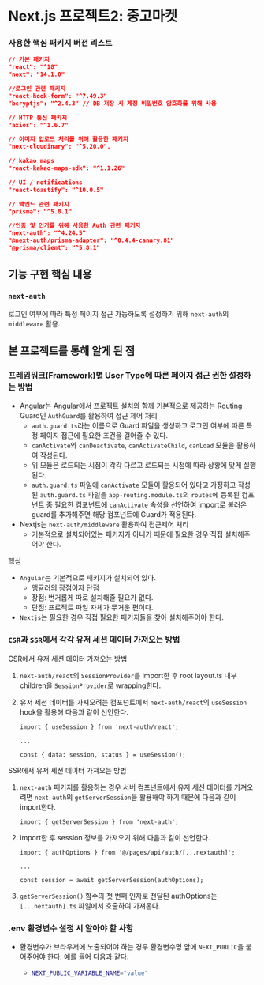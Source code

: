 # Next.js 프로젝트2: 중고마켓

### 사용한 핵심 패키지 버전 리스트

```json
// 기본 패키지
"react": "^18"
"next": "14.1.0"

//로그인 관련 패키지
"react-hook-form": "^7.49.3"
"bcryptjs": "^2.4.3" // DB 저장 시 계정 비밀번호 암호화를 위해 사용

// HTTP 통신 패키지
"axios": "^1.6.7"

// 이미지 업로드 처리를 위해 활용한 패키지
"next-cloudinary": "^5.20.0",

// kakao maps
"react-kakao-maps-sdk": "^1.1.26"

// UI / notifications
"react-toastify": "^10.0.5"

// 백엔드 관련 패키지
"prisma": "^5.8.1"

//인증 및 인가를 위해 사용한 Auth 관련 패키지
"next-auth": "^4.24.5"
"@next-auth/prisma-adapter": "^0.4.4-canary.81"
"@prisma/client": "^5.8.1"
```

## 기능 구현 핵심 내용

### `next-auth`

로그인 여부에 따라 특정 페이지 접근 가능하도록 설정하기 위해 `next-auth`의 `middleware` 활용.

## 본 프로젝트를 통해 알게 된 점

### 프레임워크(Framework)별 User Type에 따른 페이지 접근 권한 설정하는 방법

- Angular는 Angular에서 프로젝트 설치와 함께 기본적으로 제공하는 Routing Guard인 `AuthGuard`를 활용하여 접근 제어 처리
  - `auth.guard.ts`라는 이름으로 Guard 파일을 생성하고 로그인 여부에 따른 특정 페이지 접근에 필요한 조건을 걸어줄 수 있다.
  - `canActivate`와 `canDeactivate`, `canActivateChild`, `canLoad` 모듈을 활용하여 작성된다.
  - 위 모듈은 로드되는 시점이 각각 다르고 로드되는 시점에 따라 상황에 맞게 실행된다.
  - `auth.guard.ts` 파일에 `canActivate` 모듈이 활용되어 있다고 가정하고 작성된 `auth.guard.ts` 파일을 `app-routing.module.ts`의 `routes`에 등록된 컴포넌트 중 필요한 컴포넌트에 `canActivate` 속성을 선언하여 import로 불러온 guard를 추가해주면 해당 컴포넌트에 Guard가 적용된다.
- Nextjs는 `next-auth/middleware` 활용하여 접근제어 처리
  - 기본적으로 설치되어있는 패키지가 아니기 때문에 필요한 경우 직접 설치해주어야 한다.

핵심

- `Angular`는 기본적으로 패키지가 설치되어 있다.
  - 앵귤러의 장점이자 단점
  - 장점: 번거롭게 따로 설치해줄 필요가 없다.
  - 단점: 프로젝트 파일 자체가 무거운 편이다.
- `Nextjs`는 필요한 경우 직접 필요한 패키지들을 찾아 설치해주어야 한다.

### `CSR`과 `SSR`에서 각각 유저 세션 데이터 가져오는 방법

CSR에서 유저 세션 데이터 가져오는 방법

1. `next-auth/react`의 `SessionProvider`를 import한 후 root layout.ts 내부 children을 `SessionProvider`로 wrapping한다.
2. 유저 세션 데이터를 가져오려는 컴포넌트에서 `next-auth/react`의 `useSession` hook을 활용해 다음과 같이 선언한다.

   ```tsx
   import { useSession } from 'next-auth/react';

   ...

   const { data: session, status } = useSession();
   ```

SSR에서 유저 세션 데이터 가져오는 방법

1. `next-auth` 패키지를 활용하는 경우 서버 컴포넌트에서 유저 세션 데이터를 가져오려면 `next-auth`의 `getServerSession`을 활용해야 하기 때문에 다음과 같이 import한다.

   ```tsx
   import { getServerSession } from 'next-auth';
   ```

2. import한 후 session 정보를 가져오기 위해 다음과 같이 선언한다.

   ```tsx
   import { authOptions } from '@/pages/api/auth/[...nextauth]';

   ...

   const session = await getServerSession(authOptions);
   ```

3. `getServerSession()` 함수의 첫 번째 인자로 전달된 authOptions는 `[...nextauth].ts` 파일에서 호출하여 가져온다.

### .env 환경변수 설정 시 알아야 할 사항

- 환경변수가 브라우저에 노출되어야 하는 경우 환경변수명 앞에 `NEXT_PUBLIC`을 붙어주어야 한다. 예를 들어 다음과 같다.
  - ```bash
    NEXT_PUBLIC_VARIABLE_NAME="value"
    ```
